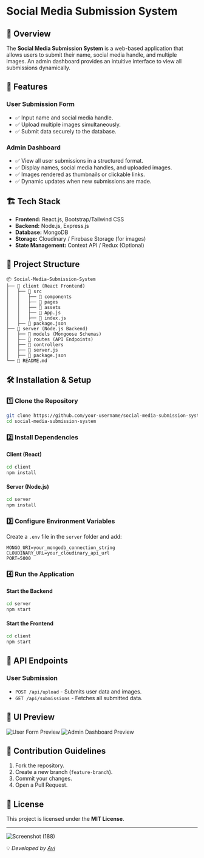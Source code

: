 # Social Media Submission System

## 🚀 Overview
The **Social Media Submission System** is a web-based application that allows users to submit their name, social media handle, and multiple images. An admin dashboard provides an intuitive interface to view all submissions dynamically.

## 🎯 Features
### User Submission Form
- ✅ Input name and social media handle.
- ✅ Upload multiple images simultaneously.
- ✅ Submit data securely to the database.

### Admin Dashboard
- ✅ View all user submissions in a structured format.
- ✅ Display names, social media handles, and uploaded images.
- ✅ Images rendered as thumbnails or clickable links.
- ✅ Dynamic updates when new submissions are made.

## 🏗️ Tech Stack
- **Frontend:** React.js, Bootstrap/Tailwind CSS
- **Backend:** Node.js, Express.js
- **Database:** MongoDB
- **Storage:** Cloudinary / Firebase Storage (for images)
- **State Management:** Context API / Redux (Optional)

## 📂 Project Structure
```
📦 Social-Media-Submission-System
├── 📁 client (React Frontend)
│   ├── 📁 src
│   │   ├── 📁 components
│   │   ├── 📁 pages
│   │   ├── 📁 assets
│   │   ├── 📄 App.js
│   │   ├── 📄 index.js
│   ├── 📄 package.json
├── 📁 server (Node.js Backend)
│   ├── 📁 models (Mongoose Schemas)
│   ├── 📁 routes (API Endpoints)
│   ├── 📁 controllers
│   ├── 📄 server.js
│   ├── 📄 package.json
└── 📄 README.md
```

## 🛠️ Installation & Setup
### 1️⃣ Clone the Repository
```sh
git clone https://github.com/your-username/social-media-submission-system.git
cd social-media-submission-system
```
### 2️⃣ Install Dependencies
#### Client (React)
```sh
cd client
npm install
```
#### Server (Node.js)
```sh
cd server
npm install
```

### 3️⃣ Configure Environment Variables
Create a `.env` file in the `server` folder and add:
```
MONGO_URI=your_mongodb_connection_string
CLOUDINARY_URL=your_cloudinary_api_url
PORT=5000
```

### 4️⃣ Run the Application
#### Start the Backend
```sh
cd server
npm start
```
#### Start the Frontend
```sh
cd client
npm start
```

## 📌 API Endpoints
### User Submission
- `POST /api/upload` - Submits user data and images.
- `GET /api/submissions` - Fetches all submitted data.


## 🎨 UI Preview
![User Form Preview](https://via.placeholder.com/800x400)
![Admin Dashboard Preview](https://via.placeholder.com/800x400)

## 🤝 Contribution Guidelines
1. Fork the repository.
2. Create a new branch (`feature-branch`).
3. Commit your changes.
4. Open a Pull Request.

## 📜 License
This project is licensed under the **MIT License**.

---
![Screenshot (188)](https://github.com/user-attachments/assets/22c57cdd-57cf-44c7-af9b-9a810f726757)

💡 *Developed by [Avi](https://github.com/Avibhatnagar10)*
